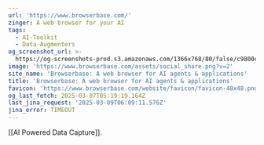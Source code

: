 ```yaml
---
url: 'https://www.browserbase.com/'
zinger: A web browser for your AI
tags:
  - AI-Toolkit
  - Data-Augmenters
og_screenshot_url: >-
  https://og-screenshots-prod.s3.amazonaws.com/1366x768/80/false/c9800c8cc25b9232ff572fe0815104ba1264b0688fc52196d10b89eaa60c2bd0.jpeg
image: 'https://www.browserbase.com/assets/social_share.png?v=2'
site_name: 'Browserbase: A web browser for AI agents & applications'
title: 'Browserbase: A web browser for AI agents & applications'
favicon: 'https://www.browserbase.com/website/favicon/favicon-48x48.png'
og_last_fetch: 2025-03-07T05:19:19.164Z
last_jina_request: '2025-03-09T06:09:11.576Z'
jina_error: TIMEOUT
---
```

[[AI Powered Data Capture]].
